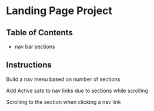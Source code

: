 # Landing Page Project

## Table of Contents

* nav bar 
sections

## Instructions
Build a nav menu based on number of sections

Add Active sate to nav links due to sections while scrolling

Scrolling to the section when clicking a nav link

